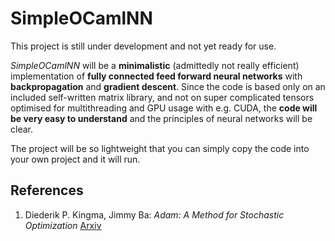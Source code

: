 # SimpleOCamlNN

This project is still under development and not yet ready for use.

_SimpleOCamlNN_ will be a **minimalistic** (admittedly not really efficient) implementation of **fully connected feed forward neural networks** with **backpropagation** and **gradient descent**. Since the code is based only on an included self-written matrix library, and not on super complicated tensors optimised for multithreading and GPU usage with e.g. CUDA, the **code will be very easy to understand** and the principles of neural networks will be clear.

The project will be so lightweight that you can simply copy the code into your own project and it will run.

## References
1. Diederik P. Kingma, Jimmy Ba: *Adam: A Method for Stochastic Optimization* [Arxiv](https://arxiv.org/abs/1412.6980)

